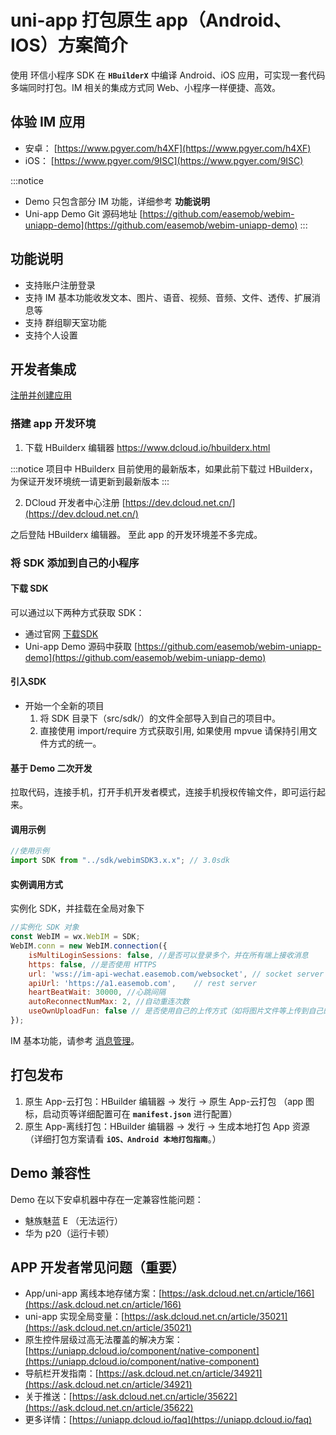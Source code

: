 # uni-app 打包原生 app（Android、IOS）方案简介

<Toc />

使用 环信小程序 SDK 在 **`HBuilderX`** 中编译 Android、iOS 应用，可实现一套代码多端同时打包。IM 相关的集成方式同 Web、小程序一样便捷、高效。

## 体验 IM 应用

- 安卓： [https://www.pgyer.com/h4XF](https://www.pgyer.com/h4XF)
- iOS： [https://www.pgyer.com/9ISC](https://www.pgyer.com/9ISC)

:::notice
- Demo 只包含部分 IM 功能，详细参考 **功能说明**
- Uni-app Demo Git 源码地址 [https://github.com/easemob/webim-uniapp-demo](https://github.com/easemob/webim-uniapp-demo)
:::

## 功能说明

- 支持账户注册登录
- 支持 IM 基本功能收发文本、图片、语音、视频、音频、文件、透传、扩展消息等
- 支持 群组聊天室功能
- 支持个人设置

## 开发者集成

[注册并创建应用](https://docs-im.easemob.com/im/quickstart/guide/experience#注册并创建应用)

### 搭建 app 开发环境

1. 下载 HBuilderx 编辑器 https://www.dcloud.io/hbuilderx.html

:::notice
项目中 HBuilderx 目前使用的最新版本，如果此前下载过 HBuilderx，为保证开发环境统一请更新到最新版本
:::

2. DCloud 开发者中心注册 [https://dev.dcloud.net.cn/](https://dev.dcloud.net.cn/)

之后登陆 HBuilderx 编辑器。 至此 app 的开发环境差不多完成。

### 将 SDK 添加到自己的小程序

#### 下载 SDK

可以通过以下两种方式获取 SDK：

- 通过官网 [下载SDK](http://www.easemob.com/download/im)
- Uni-app Demo 源码中获取 [https://github.com/easemob/webim-uniapp-demo](https://github.com/easemob/webim-uniapp-demo)

#### 引入SDK

- 开始一个全新的项目
    1. 将 SDK 目录下（src/sdk/）的文件全部导入到自己的项目中。
    2. 直接使用 import/require 方式获取引用, 如果使用 mpvue 请保持引用文件方式的统一。

#### 基于 Demo 二次开发

拉取代码，连接手机，打开手机开发者模式，连接手机授权传输文件，即可运行起来。

#### 调用示例

```javascript
//使用示例
import SDK from "../sdk/webimSDK3.x.x"; // 3.0sdk
```

#### 实例调用方式

实例化 SDK，并挂载在全局对象下

```javascript
//实例化 SDK 对象
const WebIM = wx.WebIM = SDK;
WebIM.conn = new WebIM.connection({
    isMultiLoginSessions: false, //是否可以登录多个，并在所有端上接收消息
    https: false, //是否使用 HTTPS 
    url: 'wss://im-api-wechat.easemob.com/websocket', // socket server (3.0 SDK)
    apiUrl: 'https://a1.easemob.com',    // rest server
    heartBeatWait: 30000, //心跳间隔
    autoReconnectNumMax: 2, //自动重连次数
    useOwnUploadFun: false // 是否使用自己的上传方式（如将图片文件等上传到自己的服务器，构建消息时只传url）
});
```

IM 基本功能，请参考 [消息管理](/document/web/message_overview.html)。

## 打包发布

1. 原生 App-云打包：HBuilder 编辑器 → 发行 → 原生 App-云打包 （app 图标，启动页等详细配置可在 **`manifest.json`** 进行配置）
2. 原生 App-离线打包：HBuilder 编辑器 → 发行 → 生成本地打包 App 资源 （详细打包方案请看 **`iOS、Android 本地打包指南`**。）

## Demo 兼容性

Demo 在以下安卓机器中存在一定兼容性能问题：

- 魅族魅蓝 E （无法运行）
- 华为 p20（运行卡顿）

## APP 开发者常见问题（重要）

- App/uni-app 离线本地存储方案：[https://ask.dcloud.net.cn/article/166](https://ask.dcloud.net.cn/article/166)
- uni-app 实现全局变量：[https://ask.dcloud.net.cn/article/35021](https://ask.dcloud.net.cn/article/35021)
- 原生控件层级过高无法覆盖的解决方案：[https://uniapp.dcloud.io/component/native-component](https://uniapp.dcloud.io/component/native-component)
- 导航栏开发指南：[https://ask.dcloud.net.cn/article/34921](https://ask.dcloud.net.cn/article/34921)
- 关于推送：[https://ask.dcloud.net.cn/article/35622](https://ask.dcloud.net.cn/article/35622)
- 更多详情：[https://uniapp.dcloud.io/faq](https://uniapp.dcloud.io/faq)
